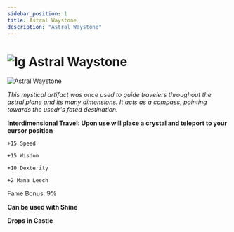 ```yaml
---
sidebar_position: 1
title: Astral Waystone
description: "Astral Waystone"
---
```


# ![lg](https://cdn.discordapp.com/attachments/1026159786313650256/1045193424116133948/Legendary_Bag.png) Astral Waystone

![Astral Waystone](https://cdn.discordapp.com/attachments/1187552567295758487/1192312713746055268/Astral_Waystone.png?ex=65a89ebf&is=659629bf&hm=2cbc4fa378abbcf18421139d037f2306014ca0b87d514ca9178ada4d1ab9eae9&)

<i>This mystical artifact was once used to guide travelers throughout the astral plane and its many dimensions. It acts as a compass, pointing towards the usedr's fated destination. </i>

**Interdimensional Travel: Upon use will place a crystal and teleport to your cursor position**

    +15 Speed
    
    +15 Wisdom    
        
    +10 Dexterity    
        
    +2 Mana Leech
   
Fame Bonus: 9%

**Can be used with Shine**

**Drops in Castle**

